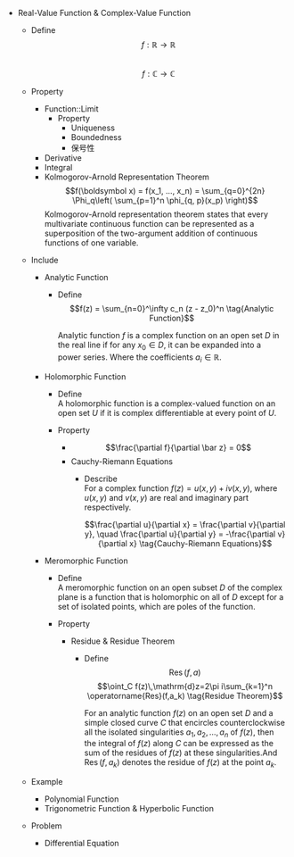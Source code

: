 * Real-Value Function & Complex-Value Function
  - Define
    $$f: \mathbb R \to \mathbb R  \tag{Real-Value Function}$$  
    $$f: \mathbb C \to \mathbb C  \tag{Complex-Value Function}$$  

  - Property
    * Function::Limit
      - Property
        - Uniqueness
        - Boundedness
        - 保号性
    * Derivative
    * Integral 
    * Kolmogorov-Arnold Representation Theorem  
      $$f(\boldsymbol x) = f(x_1, ..., x_n) = \sum_{q=0}^{2n} \Phi_q\left( \sum_{p=1}^n \phi_{q, p}(x_p) \right)$$
      Kolmogorov-Arnold representation theorem states that every multivariate continuous function can be represented as a superposition of the two-argument addition of continuous functions of one variable. 

  - Include
    * Analytic Function
      - Define  
        $$f(z) = \sum_{n=0}^\infty c_n (z - z_0)^n  \tag{Analytic Function}$$

        Analytic function $f$ is a complex function on an open set $D$ in the real line if for any $x_0 \in D$, it can be expanded into a power series. Where the coefficients $a_i \in \mathbb R$.

    * Holomorphic Function
      - Define  
        A holomorphic function is a complex-valued function on an open set $U$ if it is complex differentiable at every point of $U$.

      - Property
        - $$\frac{\partial f}{\partial \bar z} = 0$$
        * Cauchy-Riemann Equations
          - Describe  
            For a complex function $f(z) = u(x,y) + i v(x,y)$, where $u(x,y)$ and $v(x,y)$ are real and imaginary part respectively. 

            $$\frac{\partial u}{\partial x} = \frac{\partial v}{\partial y}, \quad \frac{\partial u}{\partial y} = -\frac{\partial v}{\partial x} \tag{Cauchy-Riemann Equations}$$

    * Meromorphic Function
      - Define  
        A meromorphic function on an open subset $D$ of the complex plane is a function that is holomorphic on all of $D$ except for a set of isolated points, which are poles of the function.

      - Property 
        * Residue & Residue Theorem
          - Define
            $$\operatorname{Res}(f,a)  \tag{Residue}$$
            $$\oint_C f(z)\,\mathrm{d}z=2\pi i\sum_{k=1}^n \operatorname{Res}(f,a_k)  \tag{Residue Theorem}$$

              For an analytic function $f(z)$ on an open set $D$ and a simple closed curve $C$ that encircles counterclockwise all the isolated singularities $a_1,a_2,\ldots,a_n$ of $f(z)$, then the integral of $f(z)$ along $C$ can be expressed as the sum of the residues of $f(z)$ at these singularities.And $\operatorname{Res}(f,a_k)$ denotes the residue of $f(z)$ at the point $a_k$.

  - Example 
    * Polynomial Function 
    * Trigonometric Function & Hyperbolic Function

  - Problem
    * Differential Equation